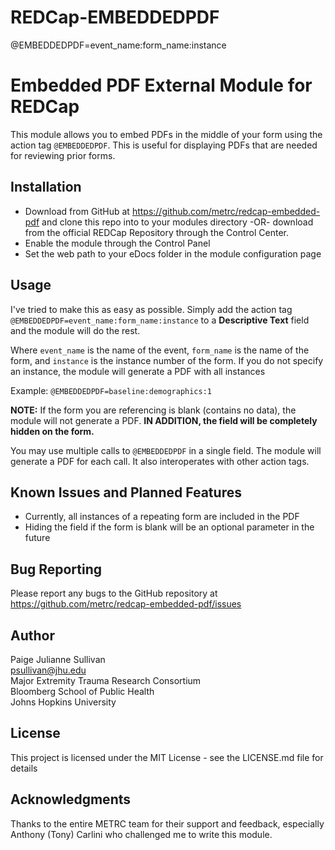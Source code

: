 # REDCap-EMBEDDEDPDF
@EMBEDDEDPDF=event_name:form_name:instance

# Embedded PDF External Module for REDCap
This module allows you to embed PDFs in the middle of your form using
the action tag `@EMBEDDEDPDF`. This is useful for displaying PDFs that 
are needed for reviewing prior forms.

## Installation
* Download from GitHub at https://github.com/metrc/redcap-embedded-pdf and clone this repo into to your modules directory -OR-
download from the official REDCap Repository through the Control Center.
* Enable the module through the Control Panel
* Set the web path to your eDocs folder in the module configuration page

## Usage
I've tried to make this as easy as possible. Simply add the action tag
`@EMBEDDEDPDF=event_name:form_name:instance` to a **Descriptive Text** field and the module will do the rest.

Where `event_name` is the name of the event, `form_name` is the name of the form, and `instance` is the instance number of the form. If you do not specify an instance, the module will generate a PDF with all instances

Example:  `@EMBEDDEDPDF=baseline:demographics:1`

**NOTE:** If the form you are referencing is blank (contains no data), the module will not generate a PDF.
**IN ADDITION, the field will be completely hidden on the form.**

You may use multiple calls to `@EMBEDDEDPDF` in a single field. The module will generate a PDF for each call.
It also interoperates with other action tags.


## Known Issues and Planned Features
* Currently, all instances of a repeating form are included in the PDF
* Hiding the field if the form is blank will be an optional parameter in the future


## Bug Reporting
Please report any bugs to the GitHub repository at https://github.com/metrc/redcap-embedded-pdf/issues

## Author
Paige Julianne Sullivan<br>
psullivan@jhu.edu<br>
Major Extremity Trauma Research Consortium<br>
Bloomberg School of Public Health<br>
Johns Hopkins University<br>

## License
This project is licensed under the MIT License - see the LICENSE.md file for details

## Acknowledgments
Thanks to the entire METRC team for their support and feedback, especially
Anthony (Tony) Carlini who challenged me to write this module.
